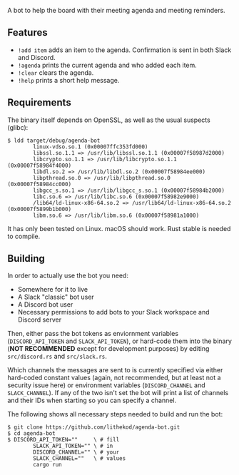 A bot to help the board with their meeting agenda and meeting
reminders.

## Features

- `!add item` adds an item to the agenda. Confirmation is sent in both Slack and
  Discord.
- `!agenda` prints the current agenda and who added each item.
- `!clear` clears the agenda.
- `!help` prints a short help message.

## Requirements

The binary itself depends on OpenSSL, as well as the usual suspects (glibc):

```
$ ldd target/debug/agenda-bot
        linux-vdso.so.1 (0x00007ffc353fd000)
        libssl.so.1.1 => /usr/lib/libssl.so.1.1 (0x00007f58987d2000)
        libcrypto.so.1.1 => /usr/lib/libcrypto.so.1.1 (0x00007f58984f4000)
        libdl.so.2 => /usr/lib/libdl.so.2 (0x00007f58984ee000)
        libpthread.so.0 => /usr/lib/libpthread.so.0 (0x00007f58984cc000)
        libgcc_s.so.1 => /usr/lib/libgcc_s.so.1 (0x00007f58984b2000)
        libc.so.6 => /usr/lib/libc.so.6 (0x00007f58982e9000)
        /lib64/ld-linux-x86-64.so.2 => /usr/lib64/ld-linux-x86-64.so.2 (0x00007f5899b1b000)
        libm.so.6 => /usr/lib/libm.so.6 (0x00007f58981a1000)
```

It has only been tested on Linux. macOS should work. Rust stable is needed to
compile.

## Building

In order to actually use the bot you need:

- Somewhere for it to live
- A Slack "classic" bot user
- A Discord bot user
- Necessary permissions to add bots to your Slack workspace and Discord server

Then, either pass the bot tokens as enviornment variables (`DISCORD_API_TOKEN`
and `SLACK_API_TOKEN`), or hard-code them into the binary (**NOT RECOMMENDED**
except for development purposes) by editing `src/discord.rs` and `src/slack.rs`.

Which channels the messages are sent to is currently specified via either
hard-coded constant values (again, not recommended, but at least not a security
issue here) or environment variables (`DISCORD_CHANNEL` and `SLACK_CHANNEL`). If
any of the two isn't set the bot will print a list of channels and their IDs
when starting so you can specify a channel.

The following shows all necessary steps needed to build and run the bot:

```shell
$ git clone https://github.com/lithekod/agenda-bot.git
$ cd agenda-bot
$ DISCORD_API_TOKEN=""     \ # fill
        SLACK_API_TOKEN="" \ # in
        DISCORD_CHANNEL="" \ # your
        SLACK_CHANNEL=""   \ # values
        cargo run
```

